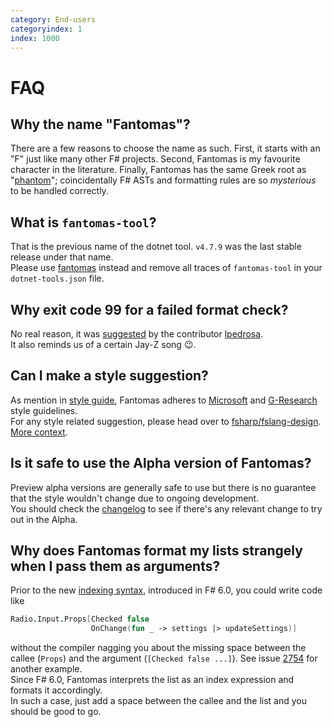 ```yaml
---
category: End-users
categoryindex: 1
index: 1000
---
```

# FAQ

## Why the name "Fantomas"?

There are a few reasons to choose the name as such.
First, it starts with an "F" just like many other F# projects.
Second, Fantomas is my favourite character in the literature.
Finally, Fantomas has the same Greek root as "[phantom](https://en.wiktionary.org/wiki/phantom)"; coincidentally F# ASTs and formatting rules are so *mysterious* to be handled correctly.

## What is `fantomas-tool`?

That is the previous name of the dotnet tool. `v4.7.9` was the last stable release under that name.  
Please use [fantomas](https://www.nuget.org/packages/fantomas/) instead and remove all traces of `fantomas-tool` in your `dotnet-tools.json` file.

## Why exit code 99 for a failed format check?

No real reason, it was [suggested](https://github.com/fsprojects/fantomas/pull/655#discussion_r374849907) by the contributor [lpedrosa](https://github.com/lpedrosa).  
It also reminds us of a certain Jay-Z song 😉.

## Can I make a style suggestion?

As mention in [style guide](https://fsprojects.github.io/fantomas/docs/end-users/StyleGuide.html), Fantomas adheres to [Microsoft](https://docs.microsoft.com/en-us/dotnet/fsharp/style-guide/formatting) and [G-Research](https://github.com/G-Research/fsharp-formatting-conventions) style guidelines.  
For any style related suggestion, please head over to [fsharp/fslang-design](https://github.com/fsharp/fslang-design#style-guide).  
[More context](https://fsprojects.github.io/fantomas/docs/end-users/StyleGuide.html#Default-style-guide).

## Is it safe to use the Alpha version of Fantomas?

Preview alpha versions are generally safe to use but there is no guarantee that the style wouldn't change due to ongoing development.  
You should check the [changelog](https://github.com/fsprojects/fantomas/blob/main/CONTRIBUTING.md) to see if there's any relevant change to try out in the Alpha.

## Why does Fantomas format my lists strangely when I pass them as arguments?

Prior to the new [indexing syntax](https://devblogs.microsoft.com/dotnet/whats-new-in-fsharp-6/#making-f-simpler-to-learn-indexing-with-expridx), introduced in F# 6.0, you could write code like
```fsharp
Radio.Input.Props[Checked false
                  OnChange(fun _ -> settings |> updateSettings)]
```
without the compiler nagging you about the missing space between the callee (`Props`) and the argument (`[Checked false ...]`). See issue [2754](https://github.com/fsprojects/fantomas/issues/2754) for another example.  
Since F# 6.0, Fantomas interprets the list as an index expression and formats it accordingly.  
In such a case, just add a space between the callee and the list and you should be good to go.

<fantomas-nav previous="./VSCode.html"></fantomas-nav>
